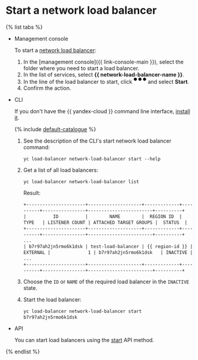 # Start a network load balancer

{% list tabs %}

- Management console

   To start a [network load balancer](../concepts/index.md):

   1. In the [management console]({{ link-console-main }}), select the folder where you need to start a load balancer.
   1. In the list of services, select **{{ network-load-balancer-name }}**.
   1. In the line of the load balancer to start, click ![image](../../_assets/horizontal-ellipsis.svg) and select **Start**.
   1. Confirm the action.

- CLI

   If you don't have the {{ yandex-cloud }} command line interface, [install it](../../cli/quickstart.md#install).

   {% include [default-catalogue](../../_includes/default-catalogue.md) %}

   1. See the description of the CLI's start network load balancer command:

      ```
      yc load-balancer network-load-balancer start --help
      ```

   1. Get a list of all load balancers:

      ```
      yc load-balancer network-load-balancer list
      ```

      Result:

      
      ```
      +----------------------+--------------------+-------------+----------+----------------+------------------------+----------+
      |          ID          |        NAME        |  REGION ID  |   TYPE   | LISTENER COUNT | ATTACHED TARGET GROUPS |  STATUS  |
      +----------------------+--------------------+-------------+----------+----------------+------------------------+----------+
      ...
      | b7r97ah2jn5rmo6k1dsk | test-load-balancer | {{ region-id }} | EXTERNAL |              1 | b7r97ah2jn5rmo6k1dsk   | INACTIVE |
      ...
      +----------------------+--------------------+-------------+----------+----------------+------------------------+----------+
      ```


   1. Choose the `ID` or `NAME` of the required load balancer in the `INACTIVE` state.
   1. Start the load balancer:

      ```
      yc load-balancer network-load-balancer start b7r97ah2jn5rmo6k1dsk
      ```

- API

   You can start load balancers using the [start](../api-ref/NetworkLoadBalancer/start.md) API method.

{% endlist %}